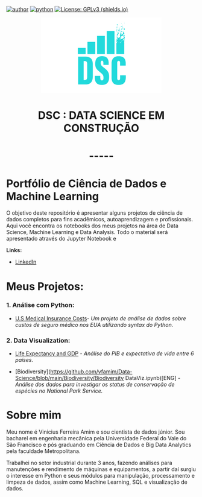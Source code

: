 [![author](https://img.shields.io/badge/vfamim-LinkedIn-blue.svg)](https://www.linkedin.com/in/vinicius-ferreira-amim-24275750/) [![python](https://img.shields.io/badge/python-v3.9-yellowgreen)](https://www.python.org/downloads/) [![License: GPLv3 (shields.io)](https://img.shields.io/badge/License-GPLv3-yellow.svg)](https://perso.crans.org/besson/LICENSE.html)



<p align = 'center'><img src="https://github.com/vfamim/Data-Science/blob/main/Logo/Artboard.jpg" style="zoom:100%;" /> </p>

# <p align ='center'>**DSC : DATA SCIENCE EM CONSTRUÇÃO**</p>

# <p align ='center'>-----</p>


# Portfólio de Ciência de Dados e Machine Learning

O objetivo deste repositório é apresentar alguns projetos de ciência de dados completos para fins acadêmicos, autoaprendizagem e profissionais. Aqui você encontra os notebooks dos meus projetos na área de Data Science, Machine Learning e Data Analysis. Todo o material será apresentado através do Jupyter Notebook e 



**Links:**

* [LinkedIn](https://www.linkedin.com/in/vinicius-ferreira-amim-24275750/)

  

# Meus Projetos:

### 1. Análise com Python:

* [U.S Medical Insurance Costs](https://github.com/vfamim/Data-Science/blob/main/U.S.%20Medical%20Insurance%20Costs/U.S.%20Medical%20Insurance%20Costs.ipynb)-  *Um projeto de análise de dados sobre custos de seguro médico nos EUA utilizando syntax do Python.*

### 2. Data Visualization:

* [Life Expectancy and GDP](https://github.com/vfamim/Data-Science/blob/main/Life-Expectancy-and-GDP-Starter/life_expectancy_gdp.ipynb) - *Análise do PIB e expectativa de vida entre 6 países.*

* [Biodiversity](https://github.com/vfamim/Data-Science/blob/main/Biodiversity/Biodiversity DataViz.ipynb)[ENG] - *Análise dos dados para investigar os status de conservação de espécies no National Park Service.*

# Sobre mim

Meu nome é Vinicius Ferreira Amim e sou cientista de dados júnior. Sou bacharel em engenharia mecânica pela Universidade Federal do Vale do São Francisco e pós graduando em Ciência de Dados e Big Data Analytics pela faculdade Metropolitana.

Trabalhei no setor industrial durante 3 anos, fazendo análises para manutenções e rendimento de máquinas e equipamentos, a partir daí surgiu o interesse em Python e seus módulos para manipulação, processamento e limpeza de dados, assim como Machine Learning, SQL e visualização de dados.

